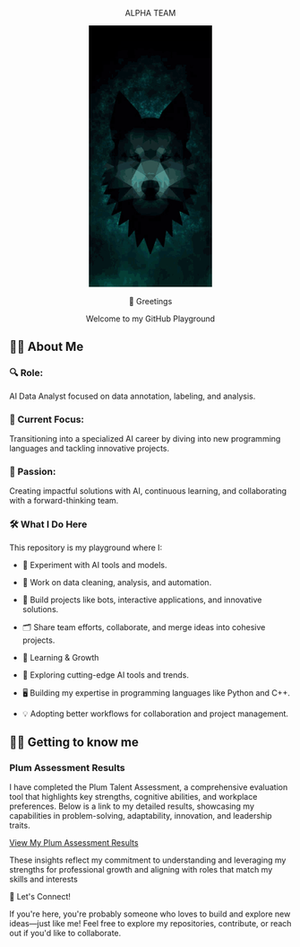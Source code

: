 <p align="center"> ALPHA TEAM </p>

<p align="center">
  <img src="https://github.com/JL-ALPHA/JL-Alpha/blob/main/Alphagit.gif?raw=true" alt="Sublime's custom image"/>
</p>


<p align="center"> 👋 Greetings </p>

<p align="center"> Welcome to my GitHub Playground </p>




 
<p Hello! I'm Lucas, and this is my space to build, experiment, and grow as an AI enthusiast and developer. 🚀 </p>
 
## 👨‍💻 About Me
 
### 🔍 Role: 
AI Data Analyst focused on data annotation, labeling, and analysis.
 
### 🎯 Current Focus: 
Transitioning into a specialized AI career by diving into new programming languages and tackling innovative projects.
 
### 🌟 Passion: 
Creating impactful solutions with AI, continuous learning, and collaborating with a forward-thinking team.
 
 
### 🛠️ What I Do Here
This repository is my playground where I:
 
* 🤖 Experiment with AI tools and models.
 
* 🧹 Work on data cleaning, analysis, and automation.
 
* 🔧 Build projects like bots, interactive applications, and innovative solutions.
 
* 🗂️ Share team efforts, collaborate, and merge ideas into cohesive projects.
 
* 🌱 Learning & Growth
 
* 📖 Exploring cutting-edge AI tools and trends.
 
* 🖥️ Building my expertise in programming languages like Python and C++.
 
* 💡 Adopting better workflows for collaboration and project management.


## 👨‍💻 Getting to know me

### Plum Assessment Results

I have completed the Plum Talent Assessment, a comprehensive evaluation tool that highlights key strengths, cognitive abilities, and workplace preferences.
Below is a link to my detailed results, showcasing my capabilities in problem-solving, adaptability, innovation, and leadership traits.

[View My Plum Assessment Results](https://secure.plum.io/p/-OovMGXbvUy-yNZVcyxpUQ)

These insights reflect my commitment to understanding and leveraging my strengths for professional growth and aligning with roles that match my skills and interests

 
🤝 Let's Connect!
 
If you're here, you're probably someone who loves to build and explore new ideas—just like me! Feel free to explore my repositories, contribute, or reach out if you'd like to collaborate.
